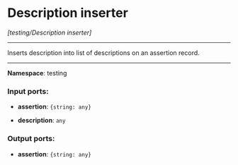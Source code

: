 # Description inserter

_[testing/Description inserter]_

---

Inserts description into list of descriptions on an assertion record.

---

__Namespace__: testing

### Input ports:

* __assertion__: ` {string: any} `


* __description__: ` any `

### Output ports:

* __assertion__: ` {string: any} `

